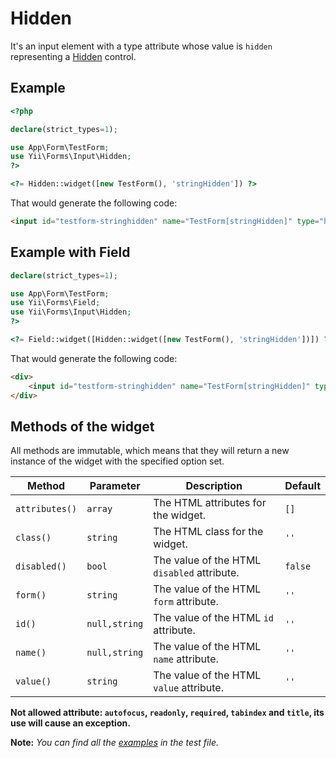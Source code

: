 # Hidden

It's an input element with a type attribute whose value is `hidden` representing a [Hidden](https://www.w3.org/TR/2012/WD-html-markup-20120329/input.hidden.html#input.hidden.attrs.value) control.

## Example

```php
<?php

declare(strict_types=1);

use App\Form\TestForm;
use Yii\Forms\Input\Hidden;
?>

<?= Hidden::widget([new TestForm(), 'stringHidden']) ?>
```

That would generate the following code:

```html
<input id="testform-stringhidden" name="TestForm[stringHidden]" type="hidden">
```

## Example with Field

```php
declare(strict_types=1);

use App\Form\TestForm;
use Yii\Forms\Field;
use Yii\Forms\Input\Hidden;
?>

<?= Field::widget([Hidden::widget([new TestForm(), 'stringHidden'])]) ?>
```

That would generate the following code:

```html
<div>
    <input id="testform-stringhidden" name="TestForm[stringHidden]" type="hidden">
</div>
```

## Methods of the widget

All methods are immutable, which means that they will return a new instance of the widget with the specified option set.

| Method         | Parameter     | Description                                 | Default |
|----------------|---------------|---------------------------------------------|---------|
| `attributes()` | `array`       | The HTML attributes for the widget.         | `[]`    |
| `class()`      | `string`      | The HTML class for the widget.              | `''`    |
| `disabled()`   | `bool`        | The value of the HTML `disabled` attribute. | `false` |
| `form()`       | `string`      | The value of the HTML `form` attribute.     | `''`    |
| `id()`         | `null,string` | The value of the HTML `id` attribute.       | `''`    |
| `name()`       | `null,string` | The value of the HTML `name` attribute.     | `''`    |
| `value()`      | `string`      | The value of the HTML `value` attribute.    | `''`    |

**Not allowed attribute: `autofocus`, `readonly`, `required`, `tabindex` and `title`, its use will cause an exception.**

**Note:** *You can find all the [examples](/tests/Doc/HiddenDocTest.php) in the test file.*
